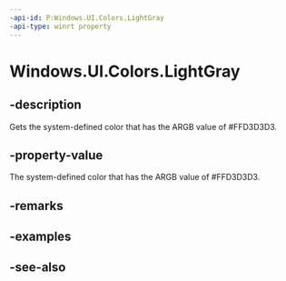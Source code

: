 ```yaml
---
-api-id: P:Windows.UI.Colors.LightGray
-api-type: winrt property
---
```


<!-- Property syntax
public Windows.UI.Color LightGray { get; }
-->

# Windows.UI.Colors.LightGray

## -description

Gets the system-defined color that has the ARGB value of #FFD3D3D3.



## -property-value

The system-defined color that has the ARGB value of #FFD3D3D3.

## -remarks

## -examples

## -see-also

